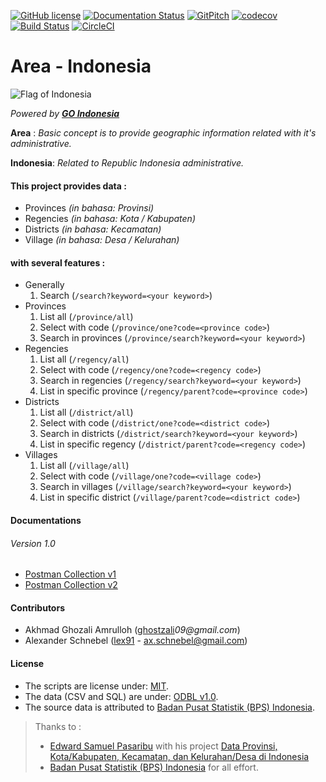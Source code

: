 [![GitHub license](https://img.shields.io/badge/license-MIT-blue.svg)](https://raw.githubusercontent.com/ghostzali-lib/area-indonesia/master/license.md)
[![Documentation Status](https://readthedocs.org/projects/area-indonesia/badge/?version=latest)](http://area-indonesia.readthedocs.io/en/latest/?badge=latest) 
[![GitPitch](https://gitpitch.com/assets/badge.svg)](https://gitpitch.com/ghostzali-lib/area-indonesia/master?grs=github&t=white)
[![codecov](https://codecov.io/gh/ghostzali-lib/area-indonesia/branch/master/graph/badge.svg)](https://codecov.io/gh/ghostzali-lib/area-indonesia)
[![Build Status](https://travis-ci.org/ghostzali-lib/area-indonesia.svg?branch=master)](https://travis-ci.org/ghostzali-lib/area-indonesia)
[![CircleCI](https://circleci.com/gh/ghostzali-lib/area-indonesia.svg?style=svg)](https://circleci.com/gh/ghostzali-lib/area-indonesia)

# Area - Indonesia
![Flag of Indonesia](.README/FlagOfIndonesia.png)

_Powered by **[GO Indonesia](http://goindonesia.id)**_


**Area** : _Basic concept is to provide geographic information related with it's administrative._

**Indonesia**: _Related to Republic Indonesia administrative._

#### This project provides data :
* Provinces _(in bahasa: Provinsi)_
* Regencies _(in bahasa: Kota / Kabupaten)_
* Districts _(in bahasa: Kecamatan)_
* Village _(in bahasa: Desa / Kelurahan)_

#### with several features :
* Generally
    1. Search (`/search?keyword=<your keyword>`)
* Provinces
    1. List all (`/province/all`)
    2. Select with code (`/province/one?code=<province code>`)
    3. Search in provinces (`/province/search?keyword=<your keyword>`)
* Regencies
    1. List all (`/regency/all`)
    2. Select with code (`/regency/one?code=<regency code>`)
    3. Search in regencies (`/regency/search?keyword=<your keyword>`)
    4. List in specific province (`/regency/parent?code=<province code>`)
* Districts
    1. List all (`/district/all`)
    2. Select with code (`/district/one?code=<district code>`)
    3. Search in districts (`/district/search?keyword=<your keyword>`)
    4. List in specific regency (`/district/parent?code=<regency code>`)
* Villages
    1. List all (`/village/all`)
    2. Select with code (`/village/one?code=<village code>`)
    3. Search in villages (`/village/search?keyword=<your keyword>`)
    4. List in specific district (`/village/parent?code=<district code>`)


#### Documentations
###### Version 1.0
* [Postman Collection v1](documentations/1.0/INDONESIA.postman_collection_v1.json)
* [Postman Collection v2](documentations/1.0/INDONESIA.postman_collection_v2.json)



#### Contributors
* Akhmad Ghozali Amrulloh ([ghostzali](https://github.com/ghostzali)_09@gmail.com_)
* Alexander Schnebel ([lex91](https://github.com/lex91) - ax.schnebel@gmail.com)


#### License
* The scripts are license under: [MIT](license.md).
* The data (CSV and SQL) are under: [ODBL v1.0](odbl-10.md).
* The source data is attributed to [Badan Pusat Statistik (BPS) Indonesia](http://bps.go.id).


> Thanks to :
> * [Edward Samuel Pasaribu](https://github.com/edwardsamuel) with his project [Data Provinsi, Kota/Kabupaten, Kecamatan, dan Kelurahan/Desa di Indonesia](https://github.com/edwardsamuel/Wilayah-Administratif-Indonesia)
> * [Badan Pusat Statistik (BPS) Indonesia](http://bps.go.id) for all effort.

